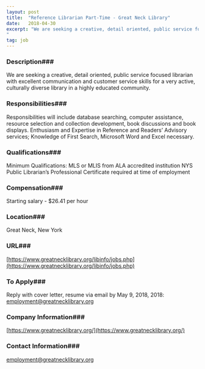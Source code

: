 ```yaml
---
layout: post
title:  "Reference Librarian Part-Time - Great Neck Library"
date:   2018-04-30
excerpt: "We are seeking a creative, detail oriented, public service focused librarian with excellent communication and customer service skills for a very active, culturally diverse library in a highly educated community.
"
tag: job
---
```


### Description###

We are seeking a creative, detail oriented, public service focused librarian with excellent communication and customer service skills for a very active, culturally diverse library in a highly educated community.



### Responsibilities###

Responsibilities will include database searching, computer assistance, resource selection and collection development,  book discussions and book displays.
Enthusiasm and Expertise in Reference and Readers’ Advisory services; Knowledge of First Search, Microsoft Word and Excel necessary.




### Qualifications###

Minimum Qualifications:
MLS or MLIS from ALA accredited institution
NYS Public Librarian’s Professional Certificate required at time of employment 



### Compensation###

Starting salary - $26.41 per hour


### Location###

Great Neck, New York


### URL###

[https://www.greatnecklibrary.org/libinfo/jobs.php](https://www.greatnecklibrary.org/libinfo/jobs.php)

### To Apply###

Reply with cover letter, resume via email by May 9, 2018, 2018:
employment@greatnecklibrary.org



### Company Information###

[https://www.greatnecklibrary.org/](https://www.greatnecklibrary.org/)


### Contact Information###

employment@greatnecklibrary.org

